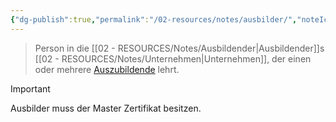 ```yaml
---
{"dg-publish":true,"permalink":"/02-resources/notes/ausbilder/","noteIcon":"","updated":"2025-08-07T11:05:09.000+02:00"}
---
```


> Person in die [[02 - RESOURCES/Notes/Ausbildender\|Ausbildender]]s [[02 - RESOURCES/Notes/Unternehmen\|Unternehmen]], der einen oder mehrere [Auszubildende](Auszubildender) lehrt.

> [!important] 
> Ausbilder muss der Master Zertifikat besitzen.


